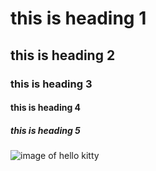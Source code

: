 # this is heading 1
## this is heading 2
### this is heading 3
#### this is heading 4
##### this is heading 5
![ image of hello kitty](https://upload.wikimedia.org/wikipedia/en/0/05/Hello_kitty_character_portrait.png)
